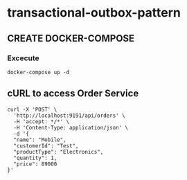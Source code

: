 # transactional-outbox-pattern



## CREATE DOCKER-COMPOSE

### Excecute

``` docker-compose up -d ```

## cURL to access Order Service ##

```
curl -X 'POST' \
  'http://localhost:9191/api/orders' \
  -H 'accept: */*' \
  -H 'Content-Type: application/json' \
  -d '{
  "name": "Mobile",
  "customerId": "Test",
  "productType": "Electronics",
  "quantity": 1,
  "price": 89000
}'
```
